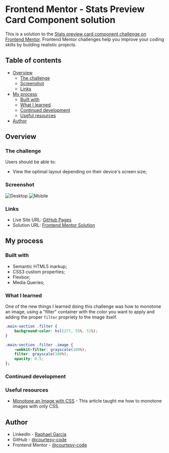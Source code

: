 # Frontend Mentor - Stats Preview Card Component solution

This is a solution to the [Stats preview card component challenge on Frontend Mentor](https://www.frontendmentor.io/challenges/stats-preview-card-component-8JqbgoU62). Frontend Mentor challenges help you improve your coding skills by building realistic projects. 

## Table of contents

- [Overview](#overview)
  - [The challenge](#the-challenge)
  - [Screenshot](#screenshot)
  - [Links](#links)
- [My process](#my-process)
  - [Built with](#built-with)
  - [What I learned](#what-i-learned)
  - [Continued development](#continued-development)
  - [Useful resources](#useful-resources)
- [Author](#author)


## Overview

### The challenge

Users should be able to:

- View the optimal layout depending on their device's screen size;

### Screenshot

![Desktop](https://i.imgur.com/H9HysyA.png)
![Mobile](https://i.imgur.com/7R9dhZ5.png)

### Links

- Live Site URL: [GitHub Pages](https://courtesy-code.github.io/StatsPreviewCardComponent/) 
- Solution URL: [Frontend Mentor Solution](https://www.frontendmentor.io/solutions/solution-desktop-first-using-html-and-css-only-t1iyRoX53)


## My process

### Built with

- Semantic HTML5 markup;
- CSS3 custom properties;
- Flexbox;
- Media Queries;

### What I learned

One of the new things I learned doing this challenge was how to monotone an image, using a "filter" container with the color you want to apply and adding the proper `filter` propriety to the image itself.

```css
.main-section .filter {
    background-color: hsl(277, 55%, 51%);
}

.main-section .filter .image {
    -webkit-filter: grayscale(100%);
    filter: grayscale(100%);
    opacity: 0.5;
};
```

### Continued development



### Useful resources

- [Monotone an Image with CSS](https://css-tricks.com/snippets/css/monotone-image-css/) - This article taught me how to monotone images with only CSS.

## Author

- LinkedIn - [Raphael Garcia](https://www.linkedin.com/in/pro-raphael-garcia/)
- GitHub - [@courtesy-code](https://github.com/courtesy-code)
- Frontend Mentor - [@courtesy-code](https://www.frontendmentor.io/profile/courtesy-code)
